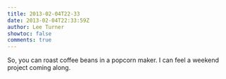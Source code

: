 ```yaml
---
title: 2013-02-04T22-33
date: 2013-02-04T22:33:59Z
author: Lee Turner
showtoc: false
comments: true
---
```


So, you can roast coffee beans in a popcorn maker. I can feel a weekend project coming along.

